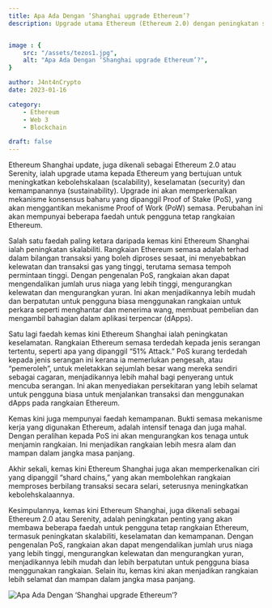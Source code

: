 ```yaml
---
title: Apa Ada Dengan ‘Shanghai upgrade Ethereum’?
description: Upgrade utama Ethereum (Ethereum 2.0) dengan peningkatan skalabiliti, keselamatan, dan kemampanan.


image : {
    src: "/assets/tezos1.jpg",
    alt: "Apa Ada Dengan ‘Shanghai upgrade Ethereum’?",
}

author: J4nt4nCrypto
date: 2023-01-16

category: 
    - Ethereum
    - Web 3
    - Blockchain

draft: false
---
```


Ethereum Shanghai update, juga dikenali sebagai Ethereum 2.0 atau Serenity, ialah upgrade utama kepada Ethereum yang bertujuan untuk meningkatkan kebolehskalaan (scalability), keselamatan (security) dan kemampanannya (sustainability). Upgrade ini akan memperkenalkan mekanisme konsensus baharu yang dipanggil Proof of Stake (PoS), yang akan menggantikan mekanisme Proof of Work (PoW) semasa. Perubahan ini akan mempunyai beberapa faedah untuk pengguna tetap rangkaian Ethereum.

Salah satu faedah paling ketara daripada kemas kini Ethereum Shanghai ialah peningkatan skalabiliti. Rangkaian Ethereum semasa adalah terhad dalam bilangan transaksi yang boleh diproses sesaat, ini menyebabkan kelewatan dan transaksi gas yang tinggi, terutama semasa tempoh permintaan tinggi. Dengan pengenalan PoS, rangkaian akan dapat mengendalikan jumlah urus niaga yang lebih tinggi, mengurangkan kelewatan dan mengurangkan yuran. Ini akan menjadikannya lebih mudah dan berpatutan untuk pengguna biasa menggunakan rangkaian untuk perkara seperti menghantar dan menerima wang, membuat pembelian dan mengambil bahagian dalam aplikasi terpencar (dApps).

Satu lagi faedah kemas kini Ethereum Shanghai ialah peningkatan keselamatan. Rangkaian Ethereum semasa terdedah kepada jenis serangan tertentu, seperti apa yang dipanggil “51% Attack.” PoS kurang terdedah kepada jenis serangan ini kerana ia memerlukan pengesah, atau “pemeroleh”, untuk meletakkan sejumlah besar wang mereka sendiri sebagai cagaran, menjadikannya lebih mahal bagi penyerang untuk mencuba serangan. Ini akan menyediakan persekitaran yang lebih selamat untuk pengguna biasa untuk menjalankan transaksi dan menggunakan dApps pada rangkaian Ethereum.

Kemas kini juga mempunyai faedah kemampanan. Bukti semasa mekanisme kerja yang digunakan Ethereum, adalah intensif tenaga dan juga mahal. Dengan peralihan kepada PoS ini akan mengurangkan kos tenaga untuk menjamin rangkaian. Ini menjadikan rangkaian lebih mesra alam dan mampan dalam jangka masa panjang.

Akhir sekali, kemas kini Ethereum Shanghai juga akan memperkenalkan ciri yang dipanggil “shard chains,” yang akan membolehkan rangkaian memproses berbilang transaksi secara selari, seterusnya meningkatkan kebolehskalaannya.

Kesimpulannya, kemas kini Ethereum Shanghai, juga dikenali sebagai Ethereum 2.0 atau Serenity, adalah peningkatan penting yang akan membawa beberapa faedah untuk pengguna tetap rangkaian Ethereum, termasuk peningkatan skalabiliti, keselamatan dan kemampanan. Dengan pengenalan PoS, rangkaian akan dapat mengendalikan jumlah urus niaga yang lebih tinggi, mengurangkan kelewatan dan mengurangkan yuran, menjadikannya lebih mudah dan lebih berpatutan untuk pengguna biasa menggunakan rangkaian. Selain itu, kemas kini akan menjadikan rangkaian lebih selamat dan mampan dalam jangka masa panjang.

<img src="/assets/BP3-shanghai.webp" alt="Apa Ada Dengan ‘Shanghai upgrade Ethereum’?" class="pt-4 w-full mx-auto rounded-md">
